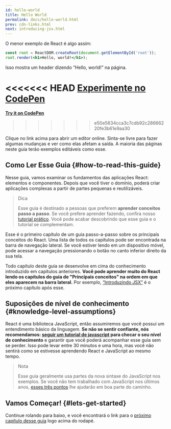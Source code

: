 ```yaml
---
id: hello-world
title: Hello World
permalink: docs/hello-world.html
prev: cdn-links.html
next: introducing-jsx.html
---
```


O menor exemplo de React é algo assim:

```jsx
const root = ReactDOM.createRoot(document.getElementById('root'));
root.render(<h1>Hello, world!</h1>);
```

Isso mostra um header dizendo “Hello, world!” na página.

<<<<<<< HEAD
**[Experimente no CodePen](https://codepen.io/gaearon/pen/rrpgNB?editors=1010)**
=======
**[Try it on CodePen](https://codepen.io/gaearon/pen/rrpgNB?editors=1010)**
>>>>>>> e50e5634cca3c7cdb92c28666220fe3b61e9aa30

Clique no link acima para abrir um editor online. Sinta-se livre para fazer algumas mudanças e ver como elas afetam a saída. A maioria das páginas neste guia terão exemplos editáveis como esse.


## Como Ler Esse Guia {#how-to-read-this-guide}

Nesse guia, vamos examinar os fundamentos das aplicações React: elementos e componentes. Depois que você tiver o domínio, poderá criar aplicações complexas a partir de partes pequenas e reutilizáveis.

>Dica
>
>Esse guia é destinado a pessoas que preferem **aprender conceitos passo a passo**. Se você prefere aprender fazendo, confira nosso [tutorial prático](/tutorial/tutorial.html). Você pode acabar descobrindo que esse guia e o tutorial se complementam.

Esse é o primeiro capítulo de um guia passo-a-passo sobre os principais conceitos do React. Uma lista de todos os capítulos pode ser encontrada na barra de navegação lateral. Se você estiver lendo em um dispositivo móvel, pode acessar a navegação pressionando o botão no canto inferior direito da sua tela.

Todo capítulo deste guia se desenvolve em cima do conhecimento introduzido em capítulos anteriores. **Você pode aprender muito do React lendo os capítulos do guia de "Principais conceitos" na ordem em que eles aparecem na barra lateral.** Por exemplo, [“Introduzindo JSX”](/docs/introducing-jsx.html) é o próximo capítulo após esse.

## Suposições de nível de conhecimento {#knowledge-level-assumptions}

React é uma biblioteca JavaScript, então assumiremos que você possui um entendimento básico da linguagem. **Se não se sentir confiante, nós recomendamos: [seguir um tutorial de javascript](https://developer.mozilla.org/pt-BR/docs/Web/JavaScript/A_re-introduction_to_JavaScript) para checar o seu nível de conhecimento** e garantir que você poderá acompanhar esse guia sem se perder. Isso pode levar entre 30 minutos e uma hora, mas você não sentirá como se estivesse aprendendo React e JavaScript ao mesmo tempo.

>Nota
>
>Esse guia geralmente usa partes da nova sintaxe do JavaScript nos exemplos. Se você não tem trabalhado com JavaScript nos últimos anos, [esses três pontos](https://gist.github.com/gaearon/683e676101005de0add59e8bb345340c) lhe ajudarão em boa parte do caminho.


## Vamos Começar! {#lets-get-started}

Continue rolando para baixo, e você encontrará o link para o [próximo capítulo desse guia](/docs/introducing-jsx.html) logo acima do rodapé.